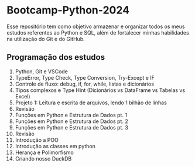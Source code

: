 # Bootcamp-Python-2024

Esse repositório tem como objetivo armazenar e organizar todos os meus estudos referentes ao Python e SQL, além de fortalecer minhas habilidades na utilização do Git e do GitHub.

## Programação dos estudos
1. Python, Git e VSCode
2. TypeError, Type Check, Type Conversion, Try-Except e IF
3. Controle de fluxo: debug, if, for, while, listas e dicionários 
4. Tipos complexos e Type Hint (Dicionários vs DataFrame vs Tabelas vs Excel)
5. Projeto 1: Leitura e escrita de arquivos, lendo 1 bilhão de linhas 
6. Revisão
7. Funções em Python e Estrutura de Dados pt. 1
8. Funções em Python e Estrutura de Dados pt. 2
9. Funções em Python e Estrutura de Dados pt. 3
10. Revisão
11. Introdução a POO
12. Introdução as classes em python 
13. Herança e Polimorfismo
14. Criando nosso DuckDB
